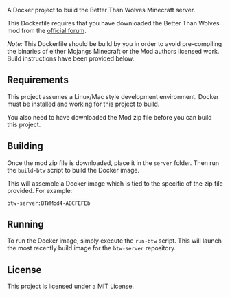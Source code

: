 A Docker project to build the Better Than Wolves Minecraft server.

This Dockerfile requires that you have downloaded the Better Than Wolves
mod from the [official forum](http://www.sargunster.com/btwforum).

*Note:* This Dockerfile should be build by you in order to avoid
pre-compiling the binaries of either Mojangs Minecraft or the Mod authors 
licensed work. Build instructions have been provided below.

## Requirements

This project assumes a Linux/Mac style development environment. Docker
must be installed and working for this project to build.

You also need to have downloaded the Mod zip file before you can build
this project.

## Building

Once the mod zip file is downloaded, place it in the `server` folder.
Then run the `build-btw` script to build the Docker image.

This will assemble a Docker image which is tied to the specific
of the zip file provided. For example:

```
btw-server:BTWMod4-ABCFEFEb
```

## Running

To run the Docker image, simply execute the `run-btw` script. This 
will launch the most recently build image for the `btw-server` repository.

## License

This project is licensed under a MIT License.